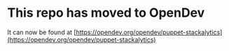 # This repo has moved to OpenDev

It can now be found at [https://opendev.org/opendev/puppet-stackalytics](https://opendev.org/opendev/puppet-stackalytics)
